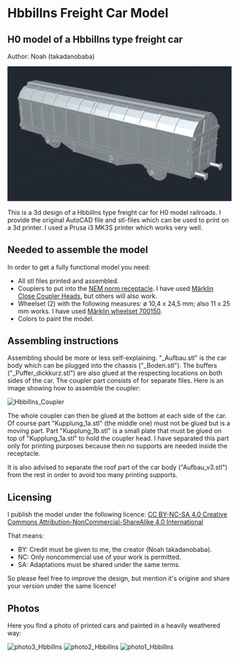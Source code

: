 # Hbbillns Freight Car Model

## H0 model of a Hbbillns type freight car

Author: Noah (takadanobaba)

![Screenshot](Hbbillns_Modell_Screenshot.png)

This is a 3d design of a Hbbillns type freight car for H0 model railroads. I provide the original AutoCAD file and stl-files which can be used to print on a 3d printer. I used a Prusa i3 MK3S printer which works very well.

## Needed to assemble the model

In order to get a fully functional model you need:

- All stl files printed and assembled.
- Couplers to put into the [NEM norm receptacle](https://www.morop.eu/images/NEM_register/NEM_E/nem362_en_2004.pdf). I have used [Märklin Close Coupler Heads](https://www.maerklin.de/de/produkte/details/article/72000), but others will also work.
- Wheelset (2) with the following measures: ø 10,4 x 24,5 mm; also 11 x 25 mm works. I have used [Märklin wheelset 700150](https://www.maerklinshop.de/en/detail/index/sArticle/33206).
- Colors to paint the model.

## Assembling instructions

Assembling should be more or less self-explaining. "_Aufbau.stl" is the car body which can be plugged into the chassis ("_Boden.stl"). The buffers ("_Puffer_dickkurz.stl") are also glued at the respecting locations on both sides of the car. The coupler part consists of for separate files. Here is an image showing how to assemble the coupler:

<img width="400" alt="Hbbillns_Coupler" src="https://github.com/user-attachments/assets/29e8e262-c3a7-4588-8110-9cfb068c2097" />

The whole coupler can then be glued at the bottom at each side of the car. Of course part "Kupplung_1a.stl" (the middle one) must not be glued but is a moving part. Part "Kupplung_1b.stl" is a small plate that must be glued on top of "Kupplung_1a.stl" to hold the coupler head. I have separated this part only for printing purposes because then no supports are needed inside the receptacle.

It is also advised to separate the roof part of the car body ("Aufbau_v3.stl") from the rest in order to avoid too many printing supports. 

## Licensing

I publish the model under the following licence: [CC BY-NC-SA 4.0 Creative Commons Attribution-NonCommercial-ShareAlike 4.0 International](https://creativecommons.org/licenses/by-nc-sa/4.0/)

That means:

- BY: Credit must be given to me, the creator (Noah takadanobaba).
- NC: Only noncommercial use of your work is permitted.
- SA: Adaptations must be shared under the same terms.

So please feel free to improve the design, but mention it's origine and share your version under the same licence!

## Photos

Here you find a photo of printed cars and painted in a heavily weathered way:

![photo3_Hbbillns](https://github.com/user-attachments/assets/d48d68b4-b40a-453c-9481-194edf38d4e4)
![photo2_Hbbillns](https://github.com/user-attachments/assets/35b275f6-2e0c-4339-a17b-1ff9d54332d3)
![photo1_Hbbillns](https://github.com/user-attachments/assets/ec8ec26e-3f31-423e-b73c-9dc600e6ad87)
